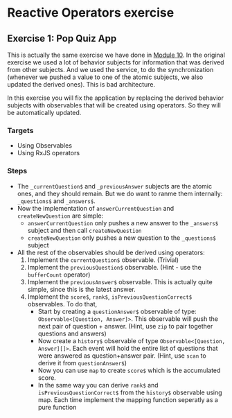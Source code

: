 # Reactive Operators exercise

## Exercise 1: Pop Quiz App
This is actually the same exercise we have done in [Module 10](../../module%2010/exercises/README.md). In the original exercise we used a lot of behavior subjects for information that was derived from other subjects. And we used the service, to do the synchronization (whenever we pushed a value to one of the atomic subjects, we also updated the derived ones). This is bad architecture.

In this exercise you will fix the application by replacing the derived behavior subjects with observables that will be created using operators. So they will be automatically updated.

### Targets
- Using Observables
- Using RxJS operators

### Steps
- The `_currentQuestion$` and `_previousAnswer` subjects are the atomic ones, and they should remain. But we do want to ranme them internally: `_questions$` and `_answers$`. 
- Now the implementation of `answerCurrentQuestion` and `createNewQuestion` are simple:
    - `answerCurrentQuestion` only pushes a new answer to the `_answers$` subject and then call `createNewQuestion`
    - `createNewQuestion` only pushes a new question to the `_questions$` subject
- All the rest of the observables should be derived using operators:
    1. Implement the `currentQuestion$` observable. (Trivial)
    2. Implement the `previousQuestion$` observable. (Hint - use the `bufferCount` operator)
    3. Implement the `previousAnswer$` observable. This is actually quite simple, since this is the latest answer.
    4. Implement the `score$`, `rank$`, `isPreviousQuestionCorrect$` observables. To do that, 
        - Start by creating a `questionAnswer$` observable of type: `Observable<[Question, Answer]>`. This observable will push the next pair of question + answer. (Hint, use `zip` to pair together questions and answers)
        - Now create a `history$` observable of type `Observable<[Question, Answer][]>`. Each event will hold the entire list of questions that were answered as question+answer pair. (Hint, use `scan` to derive it from `questionAnswer$`)
        - Now you can use `map` to create `score$` which is the accumulated score.
        - In the same way you can derive `rank$` and `isPreviousQuestionCorrect$` from the `history$` observable using map. Each time implement the mapping function seperatly as a pure function
    

